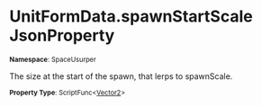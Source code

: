# UnitFormData.spawnStartScale JsonProperty

<small>**Namespace**: SpaceUsurper</small>

The size at the start of the spawn, that lerps to spawnScale.

<small>**Property Type**: ScriptFunc&lt;[Vector2](https://docs.unity3d.com/ScriptReference/Vector2.html)&gt;</small>

